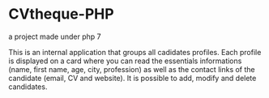 # CVtheque-PHP
a project made under php 7

This is an internal application that groups all cadidates profiles. 
Each profile is displayed on a card where you can read the essentials informations (name, first name, age, city, profession) as well as the contact links of the candidate (email, CV and website).
It is possible to add, modify and delete candidates.  
